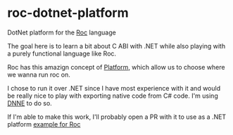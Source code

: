 # roc-dotnet-platform
DotNet platform for the [Roc](https://www.roc-lang.org/) language


The goal here is to learn a bit about C ABI with .NET while also playing with a purely functional language like Roc.

Roc has this amazign concept of [Platform](https://www.roc-lang.org/platforms), which allow us to choose 
where we wanna run roc on.

I chose to run it over .NET since I have most experience with it and would be really nice to play with 
exporting native code from C# code. I'm using [DNNE](https://github.com/AaronRobinsonMSFT/DNNE?tab=readme-ov-file) 
to do so.

If I'm able to make this work, I'll probably open a PR with it to use as a .NET platform 
[example for Roc](https://github.com/roc-lang/examples/tree/main/examples)

